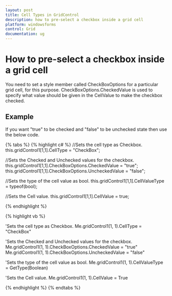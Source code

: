 ```yaml
---
layout: post
title: Cell Types in GridControl
description: how to pre-select a checkbox inside a grid cell
platform: windowsforms
control: Grid
documentation: ug
---
```


# How to pre-select a checkbox inside a grid cell

You need to set a style member called CheckBoxOptions for a particular grid cell, for this purpose. CheckBoxOptions.CheckedValue is used to specify what value should be given in the CellValue to make the checkbox checked. 

## Example

If you want "true" to be checked and "false" to be unchecked state then use the below code.

{% tabs %}
{% highlight c# %}
//Sets the cell type as Checkbox.
this.gridControl1[1,1].CellType = "CheckBox"; 

//Sets the Checked and Unchecked values for the checkbox.
this.gridControl1[1,1].CheckBoxOptions.CheckedValue = "true"; 
this.gridControl1[1,1].CheckBoxOptions.UncheckedValue = "false"; 

//Sets the type of the cell value as bool.
this.gridControl1[1,1].CellValueType = typeof(bool); 

//Sets the Cell value.
this.gridControl1[1,1].CellValue = true;

{% endhighlight  %}

{% highlight vb %}

'Sets the cell type as Checkbox.
Me.gridControl1(1, 1).CellType = "CheckBox" 

'Sets the Checked and Unchecked values for the checkbox.
Me.gridControl1(1, 1).CheckBoxOptions.CheckedValue = "true" 
Me.gridControl1(1, 1).CheckBoxOptions.UncheckedValue = "false" 

'Sets the type of the cell value as bool.
Me.gridControl1(1, 1).CellValueType = GetType(Boolean) 

'Sets the Cell value.
Me.gridControl1(1, 1).CellValue = True

{% endhighlight  %}
{% endtabs %}